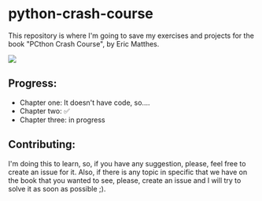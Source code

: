 # python-crash-course

This repository is where I'm going to save my exercises and projects for the book "PCthon Crash Course", by Eric Matthes. 

![](https://images-na.ssl-images-amazon.com/images/I/510-dE3N1PL._SX342_SY445_QL70_ML2_.jpg)

## Progress: 
- Chapter one: It doesn't have code, so....
- Chapter two: ✅
- Chapter three: in progress

## Contributing: 

I'm doing this to learn, so, if you have any suggestion, please, feel free to create an issue for it. 
Also, if there is any topic in specific that we have on the book that you wanted to see, please, create an issue and I will try to solve it as soon as possible ;). 
